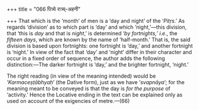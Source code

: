 +++
title = "066 पित्र्ये रात्र्य्-अहनी"

+++
That which is the ‘month’ of men is a ‘day and night’ of the ‘*Pitṛs*.’
As regards ‘division’ as to which part is ‘day’ and which ‘night,’—this
division, that ‘this is *day* and that is *night*,’ is determined ‘*by
fortnights,’ i.e*., the *fifteen days*, which are known by the name of
‘half-month.’ That is, the said division is based upon fortnights: one
fortnight is ‘day,’ and another fortnight is ‘night.’ In view of the
fact that ‘day’ and ‘night’ differ in their character and occur in a
fixed order of sequence, the author adds the following distinction:—The
darker fortnight is ‘day,’ and the brighter fortnight, ‘night.’

The right reading (in view of the meaning intended) would be
‘*Karmaceṣṭābhyaḥ*’ (the Dative form), just as we have ‘*svapnāya*’; for
the meaning meant to be conveyed is that the day is *for the purpose* of
‘activity.’ Hence the Locative ending in the text can be explained only
as used on account of the exigencies of metre.—(66)


